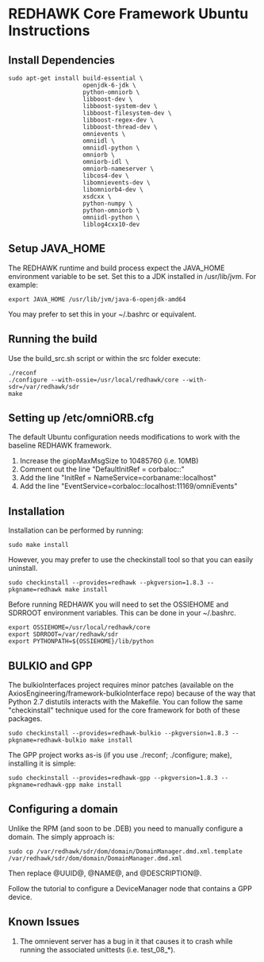 # REDHAWK Core Framework Ubuntu Instructions

## Install Dependencies

    sudo apt-get install build-essential \
                         openjdk-6-jdk \
                         python-omniorb \
                         libboost-dev \
                         libboost-system-dev \
                         libboost-filesystem-dev \
                         libboost-regex-dev \
                         libboost-thread-dev \
                         omnievents \
                         omniidl \
                         omniidl-python \
                         omniorb \
                         omniorb-idl \
                         omniorb-nameserver \
                         libcos4-dev \
                         libomnievents-dev \
                         libomniorb4-dev \
                         xsdcxx \
                         python-numpy \
                         python-omniorb \
                         omniidl-python \
                         liblog4cxx10-dev
                         
## Setup JAVA_HOME

The REDHAWK runtime and build process expect the JAVA_HOME environment variable
to be set.  Set this to a JDK installed in /usr/lib/jvm. For example:

    export JAVA_HOME /usr/lib/jvm/java-6-openjdk-amd64

You may prefer to set this in your ~/.bashrc or equivalent.

## Running the build

Use the build_src.sh script or within the src folder execute:

    ./reconf
    ./configure --with-ossie=/usr/local/redhawk/core --with-sdr=/var/redhawk/sdr
    make

## Setting up /etc/omniORB.cfg

The default Ubuntu configuration needs modifications to work with the baseline
REDHAWK framework.

1. Increase the giopMaxMsgSize to 10485760 (i.e. 10MB)
2. Comment out the line "DefaultInitRef = corbaloc::"
3. Add the line "InitRef = NameService=corbaname::localhost"
4. Add the line "EventService=corbaloc::localhost:11169/omniEvents"

## Installation

Installation can be performed by running:

    sudo make install

However, you may prefer to use the checkinstall tool so that you can easily uninstall.

    sudo checkinstall --provides=redhawk --pkgversion=1.8.3 --pkgname=redhawk make install

Before running REDHAWK you will need to set the OSSIEHOME and SDRROOT environment
variables.  This can be done in your ~/.bashrc.

    export OSSIEHOME=/usr/local/redhawk/core
    export SDRROOT=/var/redhawk/sdr
    export PYTHONPATH=${OSSIEHOME}/lib/python

## BULKIO and GPP

The bulkioInterfaces project requires minor patches (available on the
AxiosEngineering/framework-bulkioInterface repo) because of the way that Python
2.7 distutils interacts with the Makefile.  You can follow the same
"checkinstall" technique used for the core framework for both of these
packages.

    sudo checkinstall --provides=redhawk-bulkio --pkgversion=1.8.3 --pkgname=redhawk-bulkio make install

The GPP project works as-is (if you use ./reconf; ./configure; make), installing it is simple:

    sudo checkinstall --provides=redhawk-gpp --pkgversion=1.8.3 --pkgname=redhawk-gpp make install

## Configuring a domain

Unlike the RPM (and soon to be .DEB) you need to manually configure a domain.
The simply approach is: 

    sudo cp /var/redhawk/sdr/dom/domain/DomainManager.dmd.xml.template /var/redhawk/sdr/dom/domain/DomainManager.dmd.xml

Then replace @UUID@, @NAME@, and @DESCRIPTION@. 

Follow the tutorial to configure a DeviceManager node that contains a GPP device.

## Known Issues

1. The omnievent server has a bug in it that causes it to crash while running the
associated unittests (i.e. test_08_*).
